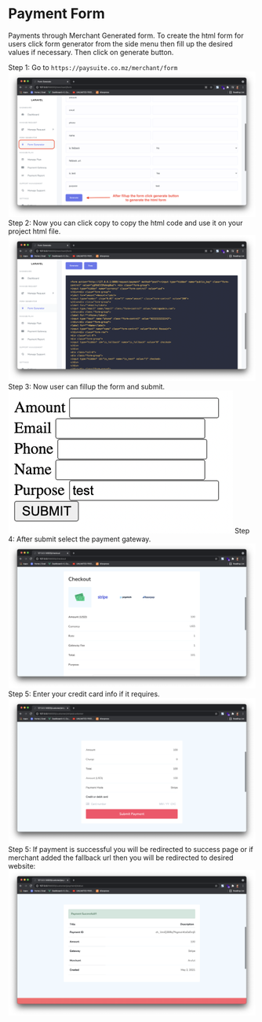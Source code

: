 # Payment Form
Payments through Merchant Generated form.
To create the html form for users click form generator from the side menu then fill up the desired values if necessary. Then click on generate button.

Step 1: Go to `https://paysuite.co.mz/merchant/form`
![Gateway Install](./images/form-1.png)
Step 2: Now you can click copy to copy the html code and use it on your project html file.
![Gateway Install](./images/form-2.png)
Step 3: Now user can fillup the form and submit.
![Gateway Install](./images/form-3.png)
Step 4: After submit select the payment gateway.
![Gateway Install](./images/form-4.png)
Step 5: Enter your credit card info if it requires.
![Gateway Install](./images/form-5.png)
Step 5: If payment is successful you will be redirected to success page or if merchant added the fallback url then you will be redirected to desired website:
![Gateway Install](./images/form-6.png)